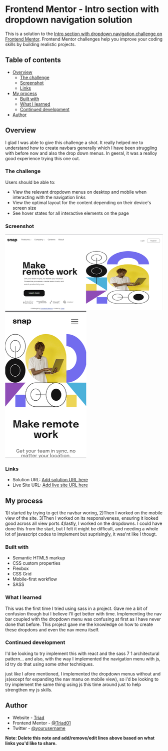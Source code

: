 # Frontend Mentor - Intro section with dropdown navigation solution

This is a solution to the [Intro section with dropdown navigation challenge on Frontend Mentor](https://www.frontendmentor.io/challenges/intro-section-with-dropdown-navigation-ryaPetHE5). Frontend Mentor challenges help you improve your coding skills by building realistic projects.

## Table of contents

- [Overview](#overview)
  - [The challenge](#the-challenge)
  - [Screenshot](#screenshot)
  - [Links](#links)
- [My process](#my-process)
  - [Built with](#built-with)
  - [What I learned](#what-i-learned)
  - [Continued development](#continued-development)
- [Author](#author)

## Overview

I glad I was able to give this challenge a shot. It really helped me to understand how to create navbars generally which I have been struggling with before now and also the drop down menus. In geeral, it was a realloy good experience trying this one out.

### The challenge

Users should be able to:

- View the relevant dropdown menus on desktop and mobile when interacting with the navigation links
- View the optimal layout for the content depending on their device's screen size
- See hover states for all interactive elements on the page

### Screenshot

![](./screenshots/desktopview.png)
![](./screenshots/mobileview.png)

### Links

- Solution URL: [Add solution URL here](https://github.com/Triad01/Intro-section-with-dropdown-menu-challenge)
- Live Site URL: [Add live site URL here](https://triad01.github.io/Intro-section-with-dropdown-menu-challenge/)

## My process

1)I started by trying to get the navbar woring,
2)Then I worked on the mobile view of the site.
3)Then I worked on its responsiveness, ensuring it looked good across all view ports
4)lastly, I worked on the dropdowns. I could have done this from the start, but I felt it might be difficult, and needing a whole lot of javascript codes to implement but suprisingly, it was'nt like I thougt.

### Built with

- Semantic HTML5 markup
- CSS custom properties
- Flexbox
- CSS Grid
- Mobile-first workflow
- SASS

### What I learned

This was the first time I tried using sass in a project. Gave me a bit of confusion though bui I believe I'll get better with time.
Implementing the nav bar coupled with the dropdown menu was confusing at first as I have never done that before. This project gave me the knowledge on how to create these dropdons and even the nav menu itself.

### Continued development

I'd be looking to try implement this with react and the sass 7 1 architectural pattern... and also, with the way I implemented the navigation menu with js, id try do that using some other techniques.

just like I afore mentioned, I implemented the dropdown menus without and js(except for expanding the nav manu on mobile view), so i'd be looking to try implement the same thing using js this time around just to help strengthen my js skills.

## Author

- Website - [Triad](https://www.your-site.com)
- Frontend Mentor - [@Triad01](https://www.frontendmentor.io/profile/Triad01)
- Twitter - [@yourusername](https://www.twitter.com/yourusername)

**Note: Delete this note and add/remove/edit lines above based on what links you'd like to share.**
